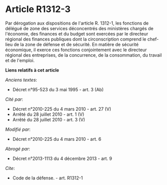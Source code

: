 # Article R1312-3

Par dérogation aux dispositions de l'article R. 1312-1, les fonctions de délégué de zone des services déconcentrés des
ministères chargés de l'économie, des finances et du budget sont exercées par le directeur régional des finances publiques
dont la circonscription comprend le chef-lieu de la zone de défense et de sécurité. En matière de sécurité économique, il
exerce ces fonctions conjointement avec le directeur régional des entreprises, de la concurrence, de la consommation, du
travail et de l'emploi.

**Liens relatifs à cet article**

_Anciens textes_:

  - Décret n°95-523 du 3 mai 1995 - art. 3 (Ab)

_Cité par_:

  - Décret n°2010-225 du 4 mars 2010 - art. 27 (V)
  - Arrêté du 28 juillet 2010 - art. 1 (V)
  - Arrêté du 28 juillet 2010 - art. 3 (V)

_Modifié par_:

  - Décret n°2010-225 du 4 mars 2010 - art. 6

_Abrogé par_:

  - Décret n°2013-1113 du 4 décembre 2013 - art. 9

_Cite_:

  - Code de la défense. - art. R1312-1

